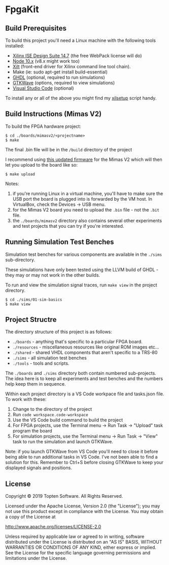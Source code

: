 # FpgaKit

## Build Prerequisites

To build this project you'll need a Linux machine with the following 
tools installed:

* [Xilinx ISE Design Suite 14.7](https://www.xilinx.com/products/design-tools/ise-design-suite.html) (the free WebPack license will do)
* [Node 10.x](https://nodejs.org/en/) (v8.x might work too)
* [Xilt](https://www.npmjs.com/package/xilt) (front-end driver for Xilinx command line tool chain).
* Make (ie: sudo apt-get install build-essential)
* [GHDL](http://ghdl.free.fr) (optional, required to run simulations)
* [GTKWave](http://gtkwave.sourceforge.net) (options, required to view simulations)
* [Visual Studio Code](https://code.visualstudio.com/docs/setup/linux) (optional)

To install any or all of the above you might find my [xilsetup](https://bitbucket.org/toptensoftware/xilsetup/) script handy.


## Build Instructions (Mimas V2)

To build the FPGA hardware project:

```
$ cd ./boards/mimasv2/<projectname>
$ make
```

The final .bin file will be in the `/build` directory of the project

I recommend using [this updated firmware](https://github.com/toptensoftware/MimasV2-Loader) for the Mimas V2 which will then let you upload to the board like so:

```
$ make upload
```

Notes:

1. if you're running Linux in a virtual machine, you'll have to make sure the USB port the
board is plugged into is forwarded by the VM host. In VirtualBox, check the Devices -> USB menu.
2. for the Mimas V2 board you need to upload the `.bin` file - not the `.bit` file.
3. the `./boards/mimasv2` directory also contains several other experiments and 
test projects that you can try if you're interested.


## Running Simulation Test Benches

Simulation test benches for various components are available in the `./sims` sub-directory.

These simulations have only been tested using the LLVM build of GHDL - they may or may not
work in the other builds.

To run and view the simulation signal traces,  run `make view` in the project directory.

```
$ cd ./sims/01-sim-basics
$ make view
```

## Project Structre

The directory structure of this project is as follows:


* `./boards` - anything that's specific to a particular FPGA board.
* `./resources` - miscellaneous resources like original ROM images etc...
* `./shared` - shared VHDL components that aren't specific to a TRS-80
* `./sims` - all simulation test benches
* `./tools` - tools and scripts.

The `./boards` and `./sims` directory both contain numbered sub-projects.  The idea here is to keep all experiments and test benches and the numbers help keep them in sequence.

Within each project directory is a VS Code workpace file and tasks.json file.  To work with these:

1. Change to the directory of the project
2. Run `code workspace.code-workspace`
3. Use the VS Code build command to build the project
4. For FPGA projects, use the Terminal menu -> Run Task -> "Upload" task program the board
5. For simulation projects, use the Terminal menu -> Run Task -> "View" task to run the simulation and launch GTKWave.

Note: if you launch GTKWave from VS Code you'll need to close it before being able to run additional tasks in VS Code.  I've not been able to find a solution for this.  Remember to Ctrl+S before closing GTKWave to keep your displayed signals and positions.

## License

Copyright © 2019 Topten Software. All Rights Reserved.

Licensed under the Apache License, Version 2.0 (the "License"); you may not use this product except in compliance with the License. You may obtain a copy of the License at

http://www.apache.org/licenses/LICENSE-2.0

Unless required by applicable law or agreed to in writing, software distributed under the License is distributed on an "AS IS" BASIS, WITHOUT WARRANTIES OR CONDITIONS OF ANY KIND, either express or implied. See the License for the specific language governing permissions and limitations under the License.